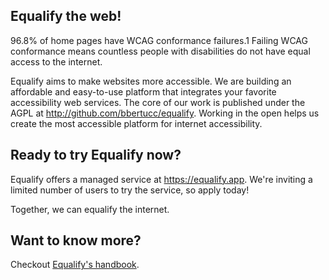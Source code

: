 ## Equalify the web!
96.8% of home pages have WCAG conformance failures.1 Failing WCAG conformance means countless people with disabilities do not have equal access to the internet.

Equalify aims to make websites more accessible. We are building an affordable and easy-to-use platform that integrates your favorite accessibility web services. The core of our work is published under the AGPL at http://github.com/bbertucc/equalify. Working in the open helps us create the most accessible platform for internet accessibility.

## Ready to try Equalify now?
Equalify offers a managed service at https://equalify.app. We're inviting a limited number of users to try the service, so apply today!

Together, we can equalify the internet.

## Want to know more?

Checkout [Equalify's handbook](https://github.com/EqualifyApp/handbook).
